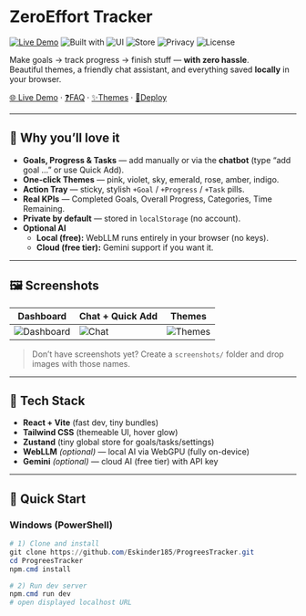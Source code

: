 # ZeroEffort Tracker

[![Live Demo](https://img.shields.io/badge/Live-Demo-2ea44f)](https://Eskinder185.github.io/ProgreesTracker/)
![Built with](https://img.shields.io/badge/Built%20with-React%20%2B%20Vite-blue)
![UI](https://img.shields.io/badge/UI-TailwindCSS-38bdf8)
![Store](https://img.shields.io/badge/State-Zustand-5b5)
![Privacy](https://img.shields.io/badge/Privacy-Local--only-informational)
![License](https://img.shields.io/badge/License-MIT-lightgrey)

Make goals → track progress → finish stuff — **with zero hassle**.  
Beautiful themes, a friendly chat assistant, and everything saved **locally** in your browser.

[🌐 Live Demo](https://Eskinder185.github.io/ProgreesTracker/) · [❓FAQ](#-faq) · [✨Themes](#-themes) · [🚀Deploy](#-deploy-to-github-pages)

---

## 💛 Why you’ll love it

- **Goals, Progress & Tasks** — add manually or via the **chatbot** (type “add goal …” or use Quick Add).
- **One-click Themes** — pink, violet, sky, emerald, rose, amber, indigo.
- **Action Tray** — sticky, stylish `+Goal` / `+Progress` / `+Task` pills.
- **Real KPIs** — Completed Goals, Overall Progress, Categories, Time Remaining.
- **Private by default** — stored in `localStorage` (no account).
- **Optional AI**
  - **Local (free):** WebLLM runs entirely in your browser (no keys).
  - **Cloud (free tier):** Gemini support if you want it.

---

## 🖼 Screenshots

| Dashboard | Chat + Quick Add | Themes |
|---|---|---|
| ![Dashboard](./screenshots/dashboard.png) | ![Chat](./screenshots/chat.png) | ![Themes](./screenshots/themes.png) |

> Don’t have screenshots yet? Create a `screenshots/` folder and drop images with those names.

---

## 🧩 Tech Stack

- **React + Vite** (fast dev, tiny bundles)
- **Tailwind CSS** (themeable UI, hover glow)
- **Zustand** (tiny global store for goals/tasks/settings)
- **WebLLM** *(optional)* — local AI via WebGPU (fully on-device)
- **Gemini** *(optional)* — cloud AI (free tier) with API key

---

## 🚀 Quick Start

### Windows (PowerShell)
```powershell
# 1) Clone and install
git clone https://github.com/Eskinder185/ProgreesTracker.git
cd ProgreesTracker
npm.cmd install

# 2) Run dev server
npm.cmd run dev
# open displayed localhost URL

